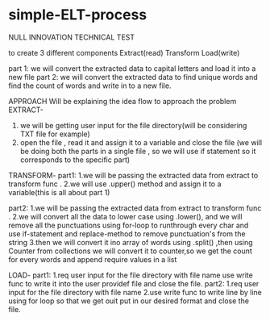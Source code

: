 # simple-ELT-process
NULL INNOVATION TECHNICAL TEST

to create 3 different components
Extract(read)
Transform
Load(write)

part 1: we will convert the extracted data to capital letters and load it into a new file 
part 2: we will convert the extracted data to find unique words and find the count of words and write in to a new file.

APPROACH
Will be explaining the idea flow to approach the problem 
 EXTRACT-
 1. we will be getting user input for the file directory(will be considering TXT file for example)
 2. open the file , read it and assign it to a variable and close the file
 (we will be doing both the parts in a single file , so we will use if statement so it corresponds to the specific part)
 
 TRANSFORM-
 part1:
 1.we will be passing the extracted data from extract to transform func .
 2.we will use .upper() method and assign it to a variable(this is all about part 1)
 
 part2:
 1.we will be passing the extracted data from extract to transform func .
 2.we will convert all the data to lower case using .lower(), and we will remove all the punctuations using for-loop to runthrough every char and use if-statement and     replace-method to remove punctuation's from the string
 3.then we will convert it ino array of words using .split() ,then using Counter from collections we will convert it to counter,so we get the count for every words and append require values in a list
 
 LOAD-
 part1:
 1.req user input for the file directory with file name <will be considering txt file for example> use write func to write it into the user providef file and close the   file.
 part2:
 1.req user input for the file directory with file name <will be considering txt file for example> 
 2.use write func to write line by line using for loop so that we get ouit put in our desired format and close the file. 
 
